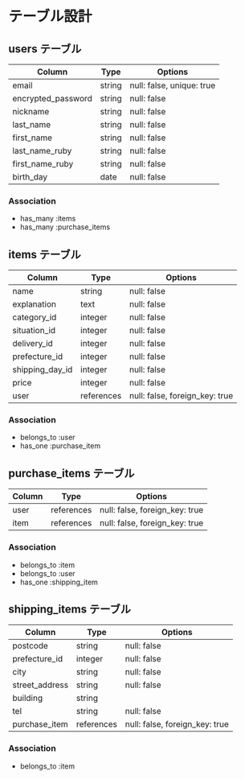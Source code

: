 # テーブル設計

## users テーブル
| Column              | Type    | Options                   |
| ------------------- |---------| ------------------------- |
| email               | string  | null: false, unique: true |
| encrypted_password  | string  | null: false               |
| nickname            | string  | null: false               |
| last_name           | string  | null: false               |
| first_name          | string  | null: false               |
| last_name_ruby      | string  | null: false               |
| first_name_ruby     | string  | null: false               |
| birth_day           | date    | null: false               |

### Association
- has_many :items
- has_many :purchase_items

## items テーブル
| Column              | Type        | Options                        |
| ------------------- | ----------- | ------------------------------ |
| name                | string      | null: false                    |
| explanation         | text        | null: false                    |
| category_id         | integer     | null: false                    |
| situation_id        | integer     | null: false                    |
| delivery_id         | integer     | null: false                    |
| prefecture_id       | integer     | null: false                    |
| shipping_day_id     | integer     | null: false                    |
| price               | integer     | null: false                    |
| user                | references  | null: false, foreign_key: true |

### Association
- belongs_to :user
- has_one :purchase_item

## purchase_items テーブル
| Column              | Type        | Options                        |
| ------------------- | ----------- | ------------------------------ |
| user                | references  | null: false, foreign_key: true |
| item                | references  | null: false, foreign_key: true |

### Association
- belongs_to :item
- belongs_to :user
- has_one :shipping_item

## shipping_items テーブル
| Column              | Type        | Options                        |
| ------------------- | ----------- | ------------------------------ |
| postcode            | string      | null: false                    |
| prefecture_id       | integer     | null: false                    |
| city                | string      | null: false                    |
| street_address      | string      | null: false                    |
| building            | string      |                                |
| tel                 | string      | null: false                    |
| purchase_item       | references  | null: false, foreign_key: true |

### Association
- belongs_to :item
